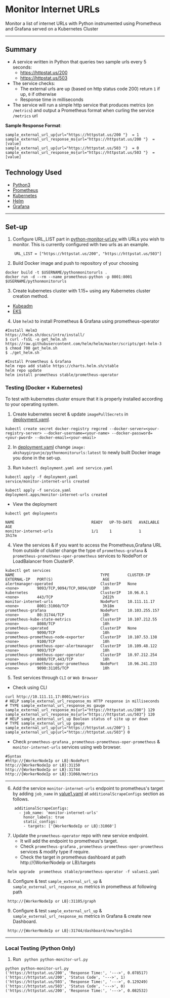 # Monitor Internet URLs

Monitor a list of internet URLs with Python instrumented using Prometheus and Grafana served on a Kubernetes Cluster

---

## Summary

-   A service written in Python that queries two sample urls every 5 seconds:    
    -   https://httpstat.us/200
    -   https://httpstat.us/503
-   The service checks:
    -   The external urls are up (based on http status code 200) return `1` if up, `0` if otherwise
    -   Response time in milliseconds
-   The service will run a simple http service that produces metrics (on `/metrics`) and output a Prometheus format when curling the service `/metrics` url

**Sample Response Format**:
```shell
sample_external_url_up{url="https://httpstat.us/200 "}  = 1
sample_external_url_response_ms{url="https://httpstat.us/200 "}  = [value]
sample_external_url_up{url="https://httpstat.us/503 "}  = 0
sample_external_url_response_ms{url="https://httpstat.us/503 "}  = [value]
```

## Technology Used

-   [Python3](https://www.python.org/)
-   [Prometheus](https://github.com/prometheus/client_python.git)
-   [Kubernetes](https://kubernetes.io/)
-   [Helm](https://helm.sh/)
-   [Grafana](https://grafana.com/)

---

## Set-up

1. Configure URL_LIST part in [python-monitor-url.py ](python-monitor-url.py) with URLs you wish to monitor. This is currently configured with two urls as an example.

```
    URL_LIST = ["https://httpstat.us/200", "https://httpstat.us/503"]
```

2. Build Docker image and push to repository of your choosing

```shell
docker build -t $USERNAME/pythonmonitorurls .
docker run -d --rm --name prometheus-python -p 8001:8001 $USERNAME/pythonmonitorurls
```

3. Create kubernetes cluster with 1.15+ using any Kubernetes cluster creation method.

- [Kubeadm](https://kubernetes.io/docs/setup/production-environment/tools/kubeadm/install-kubeadm/)
- [EKS](https://docs.aws.amazon.com/eks/latest/userguide/create-cluster.html)


4. Use `helm3` to install Prometheus & Grafana using prometheus-operator

```shell
#Install Helm3
https://helm.sh/docs/intro/install/
$ curl -fsSL -o get_helm.sh https://raw.githubusercontent.com/helm/helm/master/scripts/get-helm-3
$ chmod 700 get_helm.sh
$ ./get_helm.sh

#Install Prometheus & Grafana
helm repo add stable https://charts.helm.sh/stable
helm repo update
helm install prometheus stable/prometheus-operator
```

### Testing (Docker + Kubernetes)

To test with kubernetes cluster ensure that it is properly installed according to your operating system.

1.  Create kubernetes secret & update `imagePullSecrets` in [deployment.yaml](deployment.yaml).
```shell
kubectl create secret docker-registry regcred --docker-server=<your-registry-server> --docker-username=<your-name> --docker-password=<your-pword> --docker-email=<your-email>
```
2. In [deployment.yaml](deployment.yaml) change `image: akshaygirpunje/pythonmonitorurls:latest` to newly built Docker image you done in the set-up.

3.  Run `kubectl deployment.yaml and service.yaml`

```shell
kubectl apply -f deployment.yaml
service/monitor-internet-urls created

kubectl apply -f service.yaml
deployment.apps/monitor-internet-urls created
```
-   View the deployment

```shell
kubectl get deployments

NAME                                  READY   UP-TO-DATE   AVAILABLE   AGE
monitor-internet-urls                 1/1     1            1           3h17m
```

4.  View the services & if you want to access the Prometheus,Grafana URL from outside of cluster change the type of `prometheus-grafana` & `prometheus-prometheus-oper-prometheus` services to NodePort or LoadBalancer from ClusterIP. 

```shell
kubectl get services
NAME                                      TYPE        CLUSTER-IP       EXTERNAL-IP   PORT(S)                      AGE
alertmanager-operated                     ClusterIP   None             <none>        9093/TCP,9094/TCP,9094/UDP   10h
kubernetes                                ClusterIP   10.96.0.1        <none>        443/TCP                      2d22h
monitor-internet-urls                     NodePort    10.111.11.17     <none>        8001:31060/TCP               3h18m
prometheus-grafana                        NodePort    10.103.255.157   <none>        80:31744/TCP                 10h
prometheus-kube-state-metrics             ClusterIP   10.107.212.55    <none>        8080/TCP                     10h
prometheus-operated                       ClusterIP   None             <none>        9090/TCP                     10h
prometheus-prometheus-node-exporter       ClusterIP   10.107.53.138    <none>        9100/TCP                     10h
prometheus-prometheus-oper-alertmanager   ClusterIP   10.109.48.122    <none>        9093/TCP                     10h
prometheus-prometheus-oper-operator       ClusterIP   10.97.212.254    <none>        8080/TCP,443/TCP             10h
prometheus-prometheus-oper-prometheus     NodePort    10.96.241.233    <none>        9090:31105/TCP               10h
```

5. Test services through `CLI` or `Web Browser`

- Check using CLI

```shell
curl http://10.111.11.17:8001/metrics
# HELP sample_external_url_response_ms HTTP response in milliseconds
# TYPE sample_external_url_response_ms gauge
sample_external_url_response_ms{url="https://httpstat.us/200"} 129
sample_external_url_response_ms{url="https://httpstat.us/503"} 120
# HELP sample_external_url_up Boolean status of site up or down
# TYPE sample_external_url_up gauge
sample_external_url_up{url="https://httpstat.us/200"} 1
sample_external_url_up{url="https://httpstat.us/503"} 0
```

-   Check `prometheus-grafana` , `prometheus-prometheus-oper-prometheus` & `monitor-internet-urls` services using web browser.

```shell
#Syntax
#http://{WorkerNodeIp or LB}:NodePort
http://{WorkerNodeIp or LB}:31150
http://{WorkerNodeIp or LB}:31744
http://{WorkerNodeIp or LB}:31060/metrics 
```

---
6. Add the service `monitor-internet-urls` endpoint to prometheus's target by adding `job_name` in [value1.yaml](values1.yaml) at `additionalScrapeConfigs` section as follows.

```shell
    additionalScrapeConfigs:
      - job_name: 'monitor-internet-urls'
        honor_labels: true
        static_configs:
        - targets: ['{WorkerNodeIp or LB}:31060']
```

7. Update the `prometheus-operator` repo with new service endpoint.
   - It will add the endpoint to prometheus's target.
   - Check `prometheus-grafana` , `prometheus-prometheus-oper-prometheus` services & modify type if require.
   - Check the target in prometheus dashboard at path http://{WorkerNodeIp or LB}/targets
```shell
 helm upgrade  prometheus stable/prometheus-operator -f values1.yaml
```

8. Configure & test `sample_external_url_up` & `sample_external_url_response_ms` metrics in prometheus at following path
```shell
 http://{WorkerNodeIp or LB}:31105/graph
```
9. Configure & test `sample_external_url_up` & `sample_external_url_response_ms` metrics in Grafana & create new Dashboard.
```shell
 http://{WorkerNodeIp or LB}:31744/dashboard/new?orgId=1
```
---

### Local Testing (Python Only)

1. Run ` python python-monitor-url.py`

```shell
python python-monitor-url.py
('https://httpstat.us/200', 'Response Time:', '--->', 0.078517)
('https://httpstat.us/200', 'Status Code', '--->', 1)
('https://httpstat.us/503', 'Response Time:', '--->', 0.129249)
('https://httpstat.us/503', 'Status Code', '--->', 0)
('https://httpstat.us/200', 'Response Time:', '--->', 0.082532)
```
